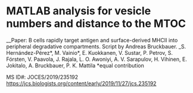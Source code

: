 # MATLAB analysis for vesicle numbers and distance to the MTOC #

__Paper: B cells rapidly target antigen and surface-derived MHCII into peripheral degradative compartments.
Script by Andreas Bruckbauer.
_S. Hernández-Pérez*, M. Vainio*, E. Kuokkanen, V. Sustar, P. Petrov, S. Fórsten, V. Paavola, J. Rajala, L. O. Awoniyi, A. V. Sarapulov, H. Vihinen, E. Jokitalo, A. Bruckbauer, P. K. Mattila
*equal contribution

MS ID#: JOCES/2019/235192
https://jcs.biologists.org/content/early/2019/11/27/jcs.235192

